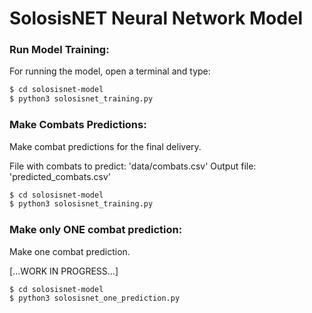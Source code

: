 # SolosisNET Neural Network Model

### Run Model Training:
For running the model, open a terminal and type:
```sh
$ cd solosisnet-model
$ python3 solosisnet_training.py
```

### Make Combats Predictions:
Make combat predictions for the final delivery.

File with combats to predict: 'data/combats.csv'
Output file:                  'predicted_combats.csv'

```sh
$ cd solosisnet-model
$ python3 solosisnet_training.py
```

### Make only ONE combat prediction:
Make one combat prediction.

[...WORK IN PROGRESS...]

```sh
$ cd solosisnet-model
$ python3 solosisnet_one_prediction.py
```

